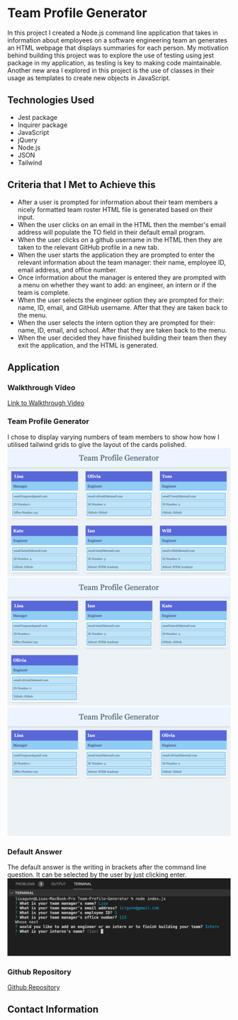 # Team Profile Generator
In this project I created a Node.js command line application that takes in information about employees on a software engineering team an generates an HTML webpage that displays summaries for each person. My motivation behind building this project was to explore the use of testing using jest package in my application, as testing is key to making code maintainable. Another new area I explored in this project is the use of classes in their usage as templates to create new objects in JavaScript. 

## Technologies Used
* Jest package
* Inquirer package
* JavaScript
* jQuery
* Node.js
* JSON
* Tailwind

## Criteria that I Met to Achieve this
* After a user is prompted for information about their team members a nicely formatted team roster HTML file is generated based on their input.
* When the user clicks on an  email in the HTML then the member's email address will populate the TO field in their default email program.
* When the user clicks on a github username in the HTML then they are taken to the relevant GitHub profile in a new tab.
* When the user starts the application they are prompted to enter the relevant information about the team manager: their name, employee ID, email address, and office number.
* Once information about the manager is entered they are prompted with a menu on whether they want to add: an engineer, an intern or if the team is complete.
* When the user selects the engineer option they are prompted for their: name, ID, email, and GitHub username. After that they are taken back to the menu.
* When the user selects the intern option they are prompted for their: name, ID, email, and school. After that they are taken back to the menu.
* When the user decided they have finished building their team then they exit the application, and the HTML is generated.

## Application 

### Walkthrough Video
[Link to Walkthrough Video](https://drive.google.com/file/d/1dSXjD0effh99Zr9ilRHrcgK0IPa7L00w/view)

### Team Profile Generator 
I chose to display varying numbers of team members to show how how I utilised tailwind grids to give the layout of the cards polished. 
![Individual summary for the 6 members of a team.](Assets/Images/6-Cards.png?raw=true)
![Individual summary for the 4 members of a team.](Assets/Images/4-Cards.png?raw=true)
![Individual summary for the 3 members of a team.](Assets/Images/3-Cards.png?raw=true)

### Default Answer
The default answer is the writing in brackets after the command line question. It can be selected by the user by just clicking enter.
![Default Answer](Assets/Images/Default-Answer.jpg?raw=true)

### Github Repository
[Github Repository](https://github.com/LisaCR01/Team-Profile-Generator.git)

## Contact Information
